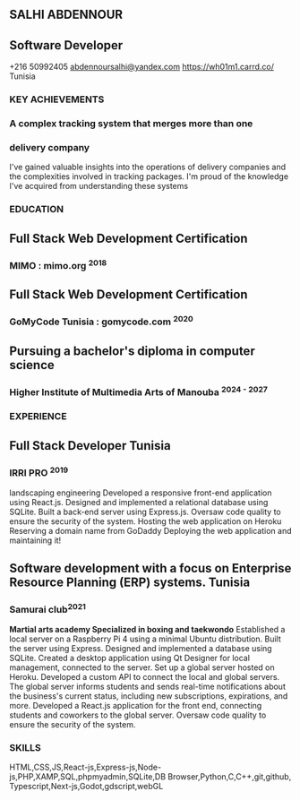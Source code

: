## SALHI ABDENNOUR

## Software Developer

+216 50992405 abdennoursalhi@yandex.com https://wh01m1.carrd.co/ Tunisia

### KEY ACHIEVEMENTS

### A complex tracking system that merges more than one

### delivery company

I've gained valuable insights into the operations of delivery
companies and the complexities involved in tracking packages.
I'm proud of the knowledge I've acquired from understanding
these systems

### EDUCATION

## Full Stack Web Development Certification

### MIMO : mimo.org <sup>2018</sup>

## Full Stack Web Development Certification

### GoMyCode Tunisia : gomycode.com <sup>2020</sup>

## Pursuing a bachelor's diploma in computer science

### Higher Institute of Multimedia Arts of Manouba <sup>2024 - 2027</sup>

### EXPERIENCE

## Full Stack Developer Tunisia

### IRRI PRO <sup>2019</sup>

landscaping engineering
Developed a responsive front-end application using React.js.
Designed and implemented a relational database using SQLite.
Built a back-end server using Express.js.
Oversaw code quality to ensure the security of the system.
Hosting the web application on Heroku
Reserving a domain name from GoDaddy
Deploying the web application and maintaining it!

## Software development with a focus on Enterprise Resource Planning (ERP) systems. Tunisia

### Samurai club<sup>2021</sup>

**Martial arts academy Specialized in boxing and taekwondo**
Established a local server on a Raspberry Pi 4 using a minimal Ubuntu distribution.
Built the server using Express.
Designed and implemented a database using SQLite.
Created a desktop application using Qt Designer for local management, connected to the server.
Set up a global server hosted on Heroku.
Developed a custom API to connect the local and global servers.
The global server informs students and sends real-time notifications about the business's current status, including new
subscriptions, expirations, and more.
Developed a React.js application for the front end, connecting students and coworkers to the global server.
Oversaw code quality to ensure the security of the system.

### SKILLS

HTML,CSS,JS,React-js,Express-js,Node-js,PHP,XAMP,SQL,phpmyadmin,SQLite,DB Browser,Python,C,C++,git,github,
Typescript,Next-js,Godot,gdscript,webGL
